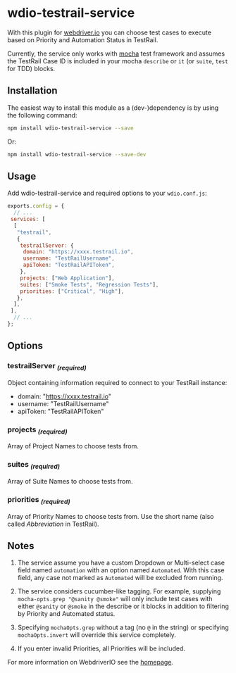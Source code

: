 # wdio-testrail-service

With this plugin for [webdriver.io](https://webdriver.io/) you can choose test cases to execute based on Priority and Automation Status in TestRail.

Currently, the service only works with [mocha](https://mochajs.org/) test framework and assumes the TestRail Case ID is included in your mocha `describe` or `it` (or `suite`, `test` for TDD) blocks.

## Installation

The easiest way to install this module as a (dev-)dependency is by using the following command:

```sh
npm install wdio-testrail-service --save
```

Or:

```sh
npm install wdio-testrail-service --save-dev
```

## Usage

Add wdio-testrail-service and required options to your `wdio.conf.js`:

```javascript
exports.config = {
  // ...
 services: [
  [
   "testrail",
   {
    testrailServer: {
     domain: "https://xxxx.testrail.io",
     username: "TestRailUsername",
     apiToken: "TestRailAPIToken",
    },
    projects: ["Web Application"],
    suites: ["Smoke Tests", "Regression Tests"],
    priorities: ["Critical", "High"],
   },
  ],
 ],
  // ...
};
```

## Options

### testrailServer <sub>*(required)*</sub>

Object containing information required to connect to your TestRail instance:

* domain: "https://xxxx.testrail.io"
* username: "TestRailUsername"
* apiToken: "TestRailAPIToken"

### projects <sub>*(required)*</sub>

Array of Project Names to choose tests from.

### suites <sub>*(required)*</sub>

Array of Suite Names to choose tests from.

### priorities <sub>*(required)*</sub>

Array of Priority Names to choose tests from. Use the short name (also called *Abbreviation* in TestRail).

## Notes

1. The service assume you have a custom Dropdown or Multi-select case field named `automation` with an option named `Automated`. With this case field, any case not marked as `Automated` will be excluded from running.

1. The service considers cucumber-like tagging. For example, supplying `mocha-opts.grep "@sanity @smoke"` will only include test cases with either `@sanity` or `@smoke` in the describe or it blocks in addition to filtering by Priority and Automated status.

1. Specifying `mochaOpts.grep` without a tag (no `@` in the string) or specifying `mochaOpts.invert` will override this service completely.

1. If you enter invalid Priorities, all Priorities will be included.

For more information on WebdriverIO see the [homepage](https://webdriver.io).
